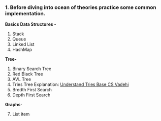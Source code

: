 
### 1. Before diving into ocean of theories practice some common implementation.
 **Basics Data Structures -**
 1.  Stack
 2.  Queue
 3.  Linked List
 4.  HashMap

**Tree-**

 1. Binary Search Tree
 2. Red Black Tree
 3. AVL Tree
 4. Tries Tree
		Explanation: [Understand Tries Base CS Vadehi](https://medium.com/basecs/trying-to-understand-tries-3ec6bede0014)
 5. Bredth First Search
 6. Depth First Search 

 **Graphs-**

 7. List item

<!--stackedit_data:
eyJoaXN0b3J5IjpbLTE2MDYwNDkyNzVdfQ==
-->